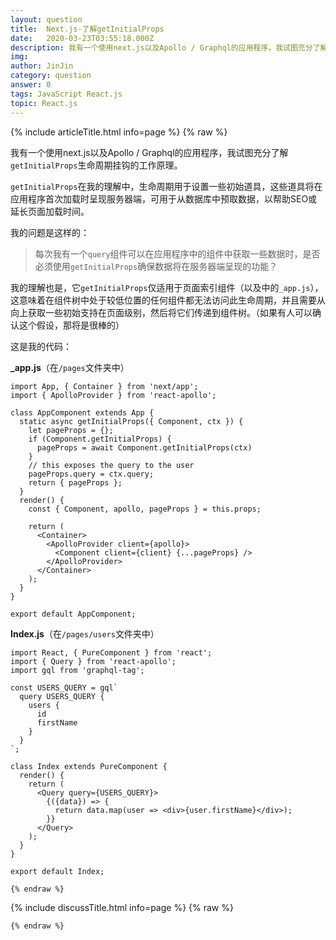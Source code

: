 ```yaml
---
layout: question
title:  Next.js-了解getInitialProps
date:   2020-03-23T03:55:18.000Z
description: 我有一个使用next.js以及Apollo / Graphql的应用程序，我试图充分了解getInitialProps生命周期挂钩的工作原理。getI...
img: 
author: JinJin
category: question
answer: 0
tags: JavaScript React.js
topic: React.js
---
```

<div class="article-root">
  <div class="article">
    {% include articleTitle.html info=page %}
    {% raw %}
    <div class="article-content"><p><font style="vertical-align: inherit;"><font style="vertical-align: inherit;">我有一个使用next.js以及Apollo / Graphql的应用程序，我试图充分了解</font></font><code>getInitialProps</code><font style="vertical-align: inherit;"><font style="vertical-align: inherit;">生命周期挂钩的工作原理。</font></font></p>

<p><font style="vertical-align: inherit;"></font><code>getInitialProps</code><font style="vertical-align: inherit;"><font style="vertical-align: inherit;">在我的理解中</font><font style="vertical-align: inherit;">，生命周期</font><font style="vertical-align: inherit;">用于设置一些初始道具，这些道具将在应用程序首次加载时呈现服务器端，可用于从数据库中预取数据，以帮助SEO或延长页面加载时间。</font></font></p>

<p><font style="vertical-align: inherit;"><font style="vertical-align: inherit;">我的问题是这样的：</font></font></p>

<blockquote>
  <p><font style="vertical-align: inherit;"><font style="vertical-align: inherit;">每次我有一个</font></font><code>query</code><font style="vertical-align: inherit;"><font style="vertical-align: inherit;">组件可以在应用程序中</font><font style="vertical-align: inherit;">的</font><font style="vertical-align: inherit;">组件中获取一些数据时，是否必须使用</font></font><code>getInitialProps</code><font style="vertical-align: inherit;"><font style="vertical-align: inherit;">确保数据将在服务器端呈现的功能？</font></font></p>
</blockquote>

<p><font style="vertical-align: inherit;"><font style="vertical-align: inherit;">我的理解也是，它</font></font><code>getInitialProps</code><font style="vertical-align: inherit;"><font style="vertical-align: inherit;">仅适用于页面索引组件（以及中的</font></font><code>_app.js</code><font style="vertical-align: inherit;"><font style="vertical-align: inherit;">），这意味着在组件树中处于较低位置的任何组件都无法访问此生命周期，并且需要从向上获取一些初始支持在页面级别，然后将它们传递到组件树。</font><font style="vertical-align: inherit;">（如果有人可以确认这个假设，那将是很棒的）</font></font></p>

<p><font style="vertical-align: inherit;"><font style="vertical-align: inherit;">这是我的代码：</font></font></p>

<p><strong><font style="vertical-align: inherit;"><font style="vertical-align: inherit;">_app.js</font></font></strong><font style="vertical-align: inherit;"><font style="vertical-align: inherit;">（在</font></font><code>/pages</code><font style="vertical-align: inherit;"><font style="vertical-align: inherit;">文件夹中）</font></font></p>

<pre><code>import App, { Container } from 'next/app';<font></font>
import { ApolloProvider } from 'react-apollo';<font></font>
<font></font>
class AppComponent extends App {<font></font>
  static async getInitialProps({ Component, ctx }) {<font></font>
    let pageProps = {};<font></font>
    if (Component.getInitialProps) {<font></font>
      pageProps = await Component.getInitialProps(ctx)<font></font>
    }<font></font>
    // this exposes the query to the user<font></font>
    pageProps.query = ctx.query;<font></font>
    return { pageProps };<font></font>
  }<font></font>
  render() {<font></font>
    const { Component, apollo, pageProps } = this.props;<font></font>
<font></font>
    return (<font></font>
      &lt;Container&gt;<font></font>
        &lt;ApolloProvider client={apollo}&gt; <font></font>
          &lt;Component client={client} {...pageProps} /&gt;               <font></font>
        &lt;/ApolloProvider&gt;<font></font>
      &lt;/Container&gt;<font></font>
    );<font></font>
  }<font></font>
}<font></font>
<font></font>
export default AppComponent;<font></font>
</code></pre>

<p><strong><font style="vertical-align: inherit;"><font style="vertical-align: inherit;">Index.js</font></font></strong><font style="vertical-align: inherit;"><font style="vertical-align: inherit;">（在</font></font><code>/pages/users</code><font style="vertical-align: inherit;"><font style="vertical-align: inherit;">文件夹中）</font></font></p>

<pre><code>import React, { PureComponent } from 'react';<font></font>
import { Query } from 'react-apollo';<font></font>
import gql from 'graphql-tag';<font></font>
<font></font>
const USERS_QUERY = gql`<font></font>
  query USERS_QUERY {<font></font>
    users {<font></font>
      id<font></font>
      firstName<font></font>
    } <font></font>
  }<font></font>
`;<font></font>
<font></font>
class Index extends PureComponent {<font></font>
  render() {<font></font>
    return (<font></font>
      &lt;Query query={USERS_QUERY}&gt;<font></font>
        {({data}) =&gt; {<font></font>
          return data.map(user =&gt; &lt;div&gt;{user.firstName}&lt;/div&gt;);<font></font>
        }}<font></font>
      &lt;/Query&gt;<font></font>
    );<font></font>
  }<font></font>
}<font></font>
<font></font>
export default Index;<font></font>
</code></pre></div>
    {% endraw %}
  </div>

  <div class="discuss-wrapper">
    {% include discussTitle.html info=page %}
    {% raw %}
    
    {% endraw %}
  </div>
<div>
